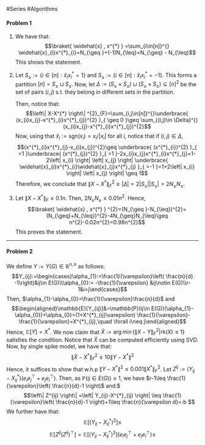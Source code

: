 #Series #Algorithms 
#### Problem 1
1. We have that: $$\braket{ \widehat{x} , x^{*} } =\sum_{i\in[n]}^{} \widehat{x}_{i}x^{*}_{i}=N_{\geq }+(-1)N_{\leq}=N_{\geq} - N_{\leq}$$This shows the statement.
2. Let $S_{\geq }:=\{ i\in[n]:\widehat{x}_{i}x^{*}_{i}=1 \}$ and $S_{\leq }:=\{ i\in[n]:\widehat{x}_{i}x^{*}_{i}=-1 \}$. This forms a partition $[n]=S_{\geq}\sqcup S_{\leq}$. Now, let $\Delta:=(S_{\geq }\times S_{\leq})\sqcup (S_{\leq }\times S_{\geq})\subseteq[n]^{2}$ be the set of pairs $(i,j)$ s.t. they belong in different sets in the partition. 
   
   Then, notice that:$$\left\| X-X^{*} \right\| ^{2}_{F}=\sum_{i,j\in[n]}^{}\underbrace{ (x_{i}x_{j}-x^{*}_{i}x^{*}_{j})^{2} }_{ \geq 0 }\geq \sum_{(i,j)\in \Delta}^{}(x_{i}x_{j}-x^{*}_{i}x^{*}_{j})^{2}$$Now, using that $\widehat{x}_{i}:= \text{sgn}(x_{i})=x_{i} / \left| x_{i} \right|$ for all $i$, notice that if $(i,j)\in \Delta$,  $$(x^{*}_{i}x^{*}_{j}-x_{i}x_{j})^{2}\geq \underbrace{ (x^{*}_{i})^{2} }_{ =1 }\underbrace{ (x^{*}_{j})^{2} }_{ =1 }-2x_{i}x_{j}x^{*}_{i}x^{*}_{j}=1-2\left| x_{i} \right| \left| x_{j} \right| \underbrace{ \widehat{x}_{i}x^{*}_{i}\widehat{x}_{j}x^{*}_{j} }_{ =-1 }=1+2\left| x_{i} \right| \left| x_{j} \right| \geq 1$$Therefore, we conclude that $\left\| X-X^{*} \right\|^{2}_{F}\geq \left| \Delta \right|=2\left| S_{\geq} \right|\left| S_{\leq} \right|=2N_{\geq}N_{\leq}$. 


3. Let $\left\| X-X^{*} \right\|_{F}\leq 0.1n$. Then, $2N_{\geq}N_{\leq}\leq 0.01n^{2}$. Hence, $$\braket{ \widehat{x} , x^{*} } ^{2}=(N_{\geq }-N_{\leq})^{2}=(N_{\geq}+N_{\leq})^{2}-4N_{\geq}N_{\leq}\geq n^{2}-0.02n^{2}=0.98n^{2}$$This proves the statement.

---
#### Problem 2
We define $Y:=Y(G)\in \mathbb{R}^{n,n}$ as follows: $$Y_{ij}:=\begin{cases}\alpha_{1}:=\frac{1}{\varepsilon}\left( \frac{n}{d} -1\right)&ij\in E(G)\\\alpha_{0}:= -\frac{1}{\varepsilon} &ij\notin E(G)\\r-1&i=j\end{cases}$$Then, $\alpha_{1}-\alpha_{0}=\frac{1}{\varepsilon}\frac{n}{d}$ and$$\begin{aligned}\mathbb{E}[Y_{ij}]&=\mathbb{P}(ij\in E(G))(\alpha_{1}-\alpha_{0})+\alpha_{0}=(1+X^{*}_{ij}\varepsilon) \frac{1}{\varepsilon}-\frac{1}{\varepsilon}=X^{*}_{ij},\quad \forall i\neq j\end{aligned}$$Hence, $\mathbb{E}[Y]=X^{*}$. We now claim that $\widehat{X}:=\arg\min\{ \left\| X-Y \right\|^{2}_{F}|\text{rk}(X)\leq 1 \}$ satisfies the condition. Notice that $\widehat{X}$ can be computed efficiently using SVD. Now, by single spike model, we have that: $$\left\| \widehat{X}-X^{*} \right\| ^{2}_{F}\leq 10\left\|Y-X^{*}  \right\|^{2} $$Hence, it suffices to show that w.h.p $\left\| Y-X^{*} \right\|^{2}\leq 0.001 \left\| X^{*} \right\|^{2}_{F}$. Let $Z^{ij}:=(Y_{ij}-X^{*}_{ij})(e_{i}e_{j}^\top+e_{j}e_{i}^\top)$. Then, as $\mathbb{P}(ij\in E(G))\leq 1$, we have $r-1\leq \frac{1}{\varepsilon}\left( \frac{n}{d}-1 \right)$ and:$$$\left\| Z^{ij} \right\| =\left| Y_{ij}-X^{*}_{ij} \right| \leq \frac{1}{\varepsilon}\left( \frac{n}{d}-1 \right)+1\leq \frac{n}{\varepsilon d}=:b $$We further have that: $$\mathbb{E}[(Y_{ij}-X^{*}_{ij})^{2}]\leq$$ $$\mathbb{E}[Z^{ij}(Z^{ij})^\top]=\mathbb{E}[(Y_{ij}-X^{*}_{ij})^{2}](e_{i}e_{j}^\top+e_{j}e_{i}^\top)\leq$$
